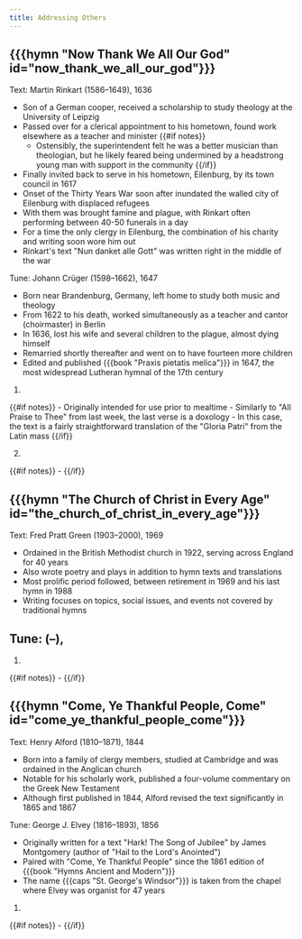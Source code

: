 ```yaml
---
title: Addressing Others
---
```

## {{{hymn "Now Thank We All Our God" id="now_thank_we_all_our_god"}}}

Text: Martin Rinkart (1586–1649), 1636
 - Son of a German cooper, received a scholarship to study theology at the University of Leipzig
 - Passed over for a clerical appointment to his hometown, found work elsewhere as a teacher and minister
{{#if notes}}
    - Ostensibly, the superintendent felt he was a better musician than theologian, but he likely feared being undermined by a headstrong young man with support in the community
{{/if}}
 - Finally invited back to serve in his hometown, Eilenburg, by its town council in 1617
 - Onset of the Thirty Years War soon after inundated the walled city of Eilenburg with displaced refugees
 - With them was brought famine and plague, with Rinkart often performing between 40-50 funerals in a day
 - For a time the only clergy in Eilenburg, the combination of his charity and writing soon wore him out
 - Rinkart's text "Nun danket alle Gott" was written right in the middle of the war

Tune: Johann Crüger (1598–1662), 1647
 - Born near Brandenburg, Germany, left home to study both music and theology
 - From 1622 to his death, worked simultaneously as a teacher and cantor (choirmaster) in Berlin
 - In 1636, lost his wife and several children to the plague, almost dying himself
 - Remarried shortly thereafter and went on to have fourteen more children
 - Edited and published {{{book "Praxis pietatis melica"}}} in 1647, the most widespread Lutheran hymnal of the 17th century

1.
{{#if notes}}
	- Originally intended for use prior to mealtime
	- Similarly to "All Praise to Thee" from last week, the last verse is a doxology
		- In this case, the text is a fairly straightforward translation of the "Gloria Patri" from the Latin mass
{{/if}}

2.
{{#if notes}}
	-
{{/if}}

## {{{hymn "The Church of Christ in Every Age" id="the_church_of_christ_in_every_age"}}}

Text: Fred Pratt Green (1903–2000), 1969
 - Ordained in the British Methodist church in 1922, serving across England for 40 years
 - Also wrote poetry and plays in addition to hymn texts and translations
 - Most prolific period followed, between retirement in 1969 and his last hymn in 1988
 - Writing focuses on topics, social issues, and events not covered by traditional hymns

Tune:  (–),
 -

1.
{{#if notes}}
	-
{{/if}}

## {{{hymn "Come, Ye Thankful People, Come" id="come_ye_thankful_people_come"}}}

Text: Henry Alford (1810–1871), 1844
 - Born into a family of clergy members, studied at Cambridge and was ordained in the Anglican church
 - Notable for his scholarly work, published a four-volume commentary on the Greek New Testament
 - Although first published in 1844, Alford revised the text significantly in 1865 and 1867

Tune: George J. Elvey (1816–1893), 1856
 - Originally written for a text "Hark! The Song of Jubilee" by James Montgomery (author of "Hail to the Lord's Anointed")
 - Paired with "Come, Ye Thankful People" since the 1861 edition of {{{book "Hymns Ancient and Modern"}}}
 - The name {{{caps "St. George's Windsor"}}} is taken from the chapel where Elvey was organist for 47 years

1.
{{#if notes}}
	-
{{/if}}
